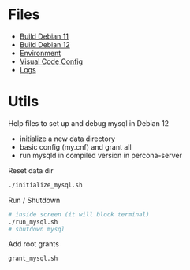 # Files

- [Build Debian 11](./build_d11.md)
- [Build Debian 12](./build.md)
- [Environment](./environment.md)
- [Visual Code Config](./visual_code.md)
- [Logs](./logs.md)

# Utils

Help files to set up and debug mysql in Debian 12

- initialize a new data directory
- basic config (my.cnf) and grant all
- run mysqld in compiled version in percona-server

Reset data dir

```bash
./initialize_mysql.sh
```
Run / Shutdown

```bash
# inside screen (it will block terminal)
./run_mysql.sh
# shutdown mysql
```
Add root grants 

```bash
grant_mysql.sh
```